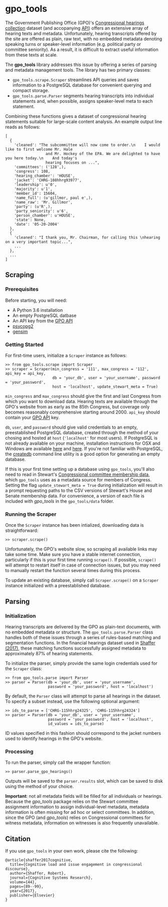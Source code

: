 # gpo_tools
The Government Publishing Office (GPO)'s 
[Congressional hearings collection](https://www.govinfo.gov/app/collection/CHRG) dataset (and accopanying 
[API](https://api.govinfo.gov/docs/)) offers an extensive array of hearing texts and metadata. Unfortunately, hearing 
transcripts offered by the site are offered as plain, raw text, with no embedded metadata denoting speaking turns or 
speaker-level information (e.g. political party or committee seniority). As a result, it is difficult to extract useful 
information from these texts at scale.
 
The **gpo_tools** library addresses this issue by offering a series of parsing and metadata management tools. 
The library has two primary classes:
 - ``gpo_tools.scrape.Scraper`` streamlines API queries and saves information to a PostgreSQL database for convenient querying and compact storage. 
 - ``gpo_tools.parse.Parser`` segments hearing transcripts into individual statements and, when possible, assigns speaker-level meta to each statement.
 
Combining these functions gives a dataset of congressional hearing statements suitable for large-scale content analysis. An example output line reads as follows:

```
[
  {
    'cleaned': "The subcommittee will now come to order.\n    I would like to first welcome Mr. Hale 
                  and Mr. Hockey of the EPA. We are delighted to have you here today.\n    And today's 
                  hearing focuses on ...",
    'committees': ('128',),
    'congress': 108,
    'hearing_chamber': 'HOUSE',
    'jacket': 'CHRG-108hhrg93977',
    'leadership': u'0',
    'majority': u'1',
    'member_id': 15604,
    'name_full': (u'gillmor, paul e',),
    'name_raw': 'Mr. Gillmor',
    'party': (u'R',),
    'party_seniority': u'6',
    'person_chamber': u'HOUSE',
    'state': None,
    'date': '05-20-2004'
  },
  {
    'cleaned': "I thank you, Mr. Chairman, for calling this \nhearing on a very important topic...",
    ...
  },
  ...
]
```
 
## Scraping
### Prerequisites
Before starting, you will need: 
 - A Python 3.6 installation
 - An empty PostgreSQL datbase
 - An API key from the [GPO API](https://api.data.gov/signup/)
 - [psycopg2](https://pypi.org/project/psycopg2/)
 - [gensim](https://pypi.org/project/gensim/)

### Getting Started
For first-time users, initialize a ``Scraper`` instance as follows:
```
>> from gpo_tools.scrape import Scraper
>> scraper = Scraper(min_congress = '111', max_congress = '112', api_key = api_key, 
                     db = 'your_db', user = 'your_username', password = 'your_password', 
                     host = 'localhost', update_stewart_meta = True)
```
``min_congress`` and ``max_congress`` should give the first and last Congress from which you want to download data. 
Hearing texts are available through the GPO's website from as early as the 85th Congress, but coverage only becomes 
reasonably comprehensive starting around 2000. ``api_key`` should contain your [GPO API](https://api.data.gov/signup/) 
key.  

``db``, ``user``, and ``password`` should give valid credentials to an empty, preestablished PostgreSQL database, created through the method of your chosing and hosted at ``host`` (``'localhost'`` for most users). If PostgreSQL is not already available on your machine, installation instructions for OSX and Windows are available [here](https://www.postgresql.org/download/macosx/) and [here](https://www.postgresql.org/download/windows/). If you're not familiar with PostgreSQL, the [createdb](https://www.postgresql.org/docs/9.1/static/app-createdb.html) command line utility is a good option for generating an empty database.

If this is your first time setting up a database using ``gpo_tools``, you'll also need to read in Stewart's [Congressional committee membership data](http://web.mit.edu/17.251/www/data_page.html), which ``gpo_tools`` uses as a metadata source for members of Congress. Setting the flag ``update_stewart_meta = True`` during initialization will result in a prompt requesting paths to the CSV versions of Stewart's House and Senate membership data. For convenience, a version of each file is included with *gpo_tools* in the ``gpo_tools/data`` folder.

### Running the Scraper
Once the ``Scraper`` instance has been intialized, downloading data is straightforward:
```
>> scraper.scrape()
```
Unfortunately, the GPO's website slow, so scraping all available links may take some time. Make sure you have a stable internet connection, particularly if this is your first time running ``scrape()``. If possible, ``scrape()`` will attempt to restart itself in case of connection issues, but you may need to manually restart the function several times during this process.

To update an existing database, simply call ``Scraper.scrape()`` on a ``Scraper`` instance initialized with a preestablished database. 

## Parsing
### Initialization
Hearing transcripts are delivered by the GPO as plain-text documents, with no embedded metadata or structure. The ``gpo_tools.parse.Parser`` class handles both of these issues through a series of rules-based matching and segmentation functions. In the financial hearings dataset used in [Shaffer (2017)](https://rbshaffer.github.io/_includes/cognitive-load-issue.pdf), these matching functions successfully assigned metadata to approximately 87% of hearing statements.

To initialize the parser, simply provide the same login credentials used for the ``Scraper`` class:

```
>> from gpo_tools.parse import Parser
>> parser = Parser(db = 'your_db', user = 'your_username', 
                   password = 'your_password', host = 'localhost')
```

By default, the ``Parser`` class will attempt to parse all hearings in the dataset. To specify a subset instead, use the following optional argument:

```
>> ids_to_parse = ['CHRG-115hhrg24325', 'CHRG-115hhrg24324']
>> parser = Parser(db = 'your_db', user = 'your_username', 
                   password = 'your_password', host = 'localhost',
                   id_values = ids_to_parse)
```

ID values specified in this fashion should correspond to the jacket numbers used to identify hearings in the GPO's website.

### Processing
To run the parser, simply call the wrapper function:
```
>> parser.parse_gpo_hearings()
```
Outputs will be saved to the ``parser.results`` slot, which can be saved to disk using the method of your choice. 

**Important**: not all metadata fields will be filled for all individuals or  hearings. Because the *gpo_tools* package relies on the Stewart committee assignment information to assign individual-level metadata, metadata information is often missing for ad hoc or select committees. In addition, since the GPO (and *gpo_tools*) relies on Congressional committees for witness metadata, information on witnesses is also frequently unavailable. 



## Citation
If you use ``gpo_tools`` in your own work, please cite the following:

```
@article{shaffer2017cognitive,
  title={Cognitive load and issue engagement in congressional discourse},
  author={Shaffer, Robert},
  journal={Cognitive Systems Research},
  volume={44},
  pages={89--99},
  year={2017},
  publisher={Elsevier}
}
```
